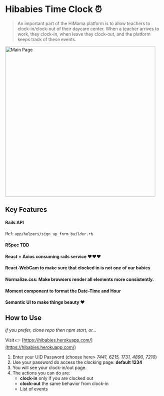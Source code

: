 # Hibabies Time Clock ⏰

> An important part of the HiMama platform is to allow teachers to clock-in/clock-out of their
daycare center. When a teacher arrives to work, they clock-in, when leave they clock-out, and
the platform keeps track of these events.

<img src="https://i.imgur.com/uWgF1ey.jpg" alt="Main Page" height="480"/>

## Key Features

#### Rails API

Ref: `app/helpers/sign_up_form_builder.rb`

####  RSpec TDD

#### React + Axios consuming rails service ❤❤❤  

#### React-WebCam to make sure that clocked in is not one of our babies

#### Normalize.css: Make browsers render all elements more consistently.

#### Moment component to format the Date-Time and Hour

#### Semantic UI to make things beauty ❤

## How to Use

*if you prefer, clone repo then npm start, or...*

Visit 👉 [https://hibabies.herokuapp.com/](https://hibabies.herokuapp.com/)


1. Enter your UID Password (choose here> *7441, 6215, 1731, 4890, 7210*)
2. Use your password do access the clocking page: **default 1234**
3. You will see your clock-in/out page.
4. The actions you can do are:
   * **clock-in** only if you are clocked out
   * **clock-out** the same behavior from clock-in
   * List of events

